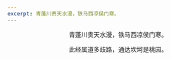 ```yaml
---
excerpt: 青蓬川贵天水漫，铁马西凉侯门寒。
---
```

<center>
<p>青蓬川贵天水漫，铁马西凉侯门寒。</p>
<p>此经属道多歧路，通达坎坷是桃园。</p>
</center>